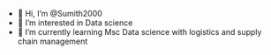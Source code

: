 - 👋 Hi, I’m @Sumith2000
- 👀 I’m interested in Data science 
- 🌱 I’m currently learning Msc Data science with logistics and supply chain management 


  
  

<!---
Sumith2000/Sumith2000 is a ✨ special ✨ repository because its `README.md` (this file) appears on your GitHub profile.
You can click the Preview link to take a look at your changes.
--->
